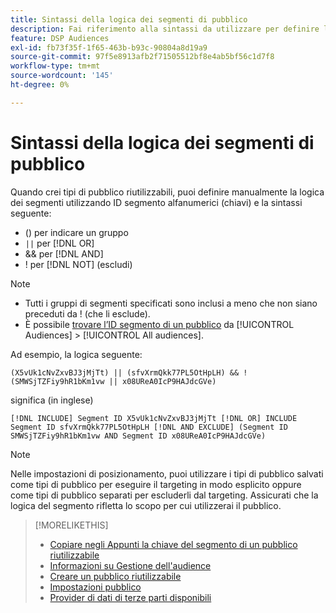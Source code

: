 ```yaml
---
title: Sintassi della logica dei segmenti di pubblico
description: Fai riferimento alla sintassi da utilizzare per definire la logica per i segmenti di pubblico.
feature: DSP Audiences
exl-id: fb73f35f-1f65-463b-b93c-90804a8d19a9
source-git-commit: 97f5e8913afb2f71505512bf8e4ab5bf56c1d7f8
workflow-type: tm+mt
source-wordcount: '145'
ht-degree: 0%

---
```


# Sintassi della logica dei segmenti di pubblico

Quando crei tipi di pubblico riutilizzabili, puoi definire manualmente la logica dei segmenti utilizzando ID segmento alfanumerici (chiavi) e la sintassi seguente:

* () per indicare un gruppo
* `||` per [!DNL OR] <!-- || escaped with backticks so Jenkins doesn't think it's a Markdown table -->
* &amp;&amp; per [!DNL AND]
* ! per [!DNL NOT] (escludi)

>[!NOTE]
>
>* Tutti i gruppi di segmenti specificati sono inclusi a meno che non siano preceduti da ! (che li esclude).
>* È possibile [trovare l’ID segmento di un pubblico](reusable-audience-clipboard.md) da [!UICONTROL Audiences] > [!UICONTROL All audiences].

Ad esempio, la logica seguente:

```
(X5vUk1cNvZxvBJ3jMjTt) || (sfvXrmQkk77PL5OtHpLH) && !(SMWSjTZFiy9hR1bKm1vw || x08UReA0IcP9HAJdcGVe)
```

significa (in inglese)

```
[!DNL INCLUDE] Segment ID X5vUk1cNvZxvBJ3jMjTt [!DNL OR] INCLUDE Segment ID sfvXrmQkk77PL5OtHpLH [!DNL AND EXCLUDE] (Segment ID SMWSjTZFiy9hR1bKm1vw AND Segment ID x08UReA0IcP9HAJdcGVe)
```

>[!NOTE]
>
>Nelle impostazioni di posizionamento, puoi utilizzare i tipi di pubblico salvati come tipi di pubblico per eseguire il targeting in modo esplicito oppure come tipi di pubblico separati per escluderli dal targeting. Assicurati che la logica del segmento rifletta lo scopo per cui utilizzerai il pubblico.

>[!MORELIKETHIS]
>
>* [Copiare negli Appunti la chiave del segmento di un pubblico riutilizzabile](reusable-audience-clipboard.md)
>* [Informazioni su Gestione dell&#39;audience](audience-about.md)
>* [Creare un pubblico riutilizzabile](reusable-audience-create.md)
>* [Impostazioni pubblico](audience-settings.md)
>* [Provider di dati di terze parti disponibili](third-party-data-providers.md)
